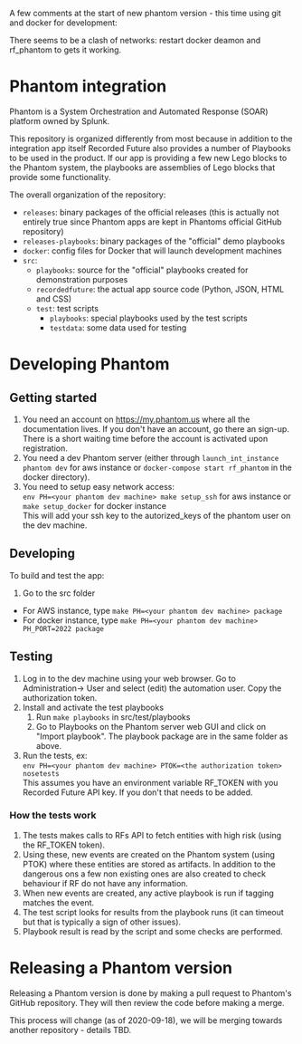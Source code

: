 A few comments at the start of new phantom version - this time using git and docker for development:

There seems to be a clash of networks: restart docker deamon and rf_phantom to gets it working. 



# Phantom integration

Phantom is a System Orchestration and Automated Response (SOAR) platform 
owned by Splunk.

This repository is organized differently from most because in addition to
the integration app itself Recorded Future also provides a number of 
Playbooks to be used in the product. If our app is providing a few new
Lego blocks to the Phantom system, the playbooks are assemblies of Lego
blocks that provide some functionality.

The overall organization of the repository:
 - `releases`: binary packages of the official releases (this is actually 
   not entirely true since Phantom apps are kept in Phantoms official 
   GitHub repository)
 - `releases-playbooks`: binary packages of the "official" demo playbooks
- `docker`: config files for Docker that will launch development machines
- `src`:
  - `playbooks`: source for the "official" playbooks created for 
    demonstration purposes
  - `recordedfuture`: the actual app source code (Python, JSON, HTML and CSS)
  - `test`: test scripts
    - `playbooks`: special playbooks used by the test scripts
    - `testdata`: some data used for testing
    
# Developing Phantom

## Getting started
1. You need an account on https://my.phantom.us where all the documentation 
   lives. If you don't have an account, go there an sign-up. There is a 
   short waiting time before the account is activated upon registration.
1. You need a dev Phantom server (either through 
   `launch_int_instance phantom dev` for aws instance or 
   `docker-compose start rf_phantom` in the docker directory).<br />
1. You need to setup easy network access:<br/>
   `env PH=<your phantom dev machine> make setup_ssh` for aws instance or 
   `make setup_docker` for docker instance<br />
    This will add your ssh key to the autorized_keys of the 
   phantom user on the dev machine.

## Developing

To build and test the app:
1. Go to the src folder
 - For AWS instance, type `make PH=<your phantom dev machine> package`
 - For docker instance, type `make PH=<your phantom dev machine> PH_PORT=2022 package`

## Testing

1. Log in to the dev machine using your web browser. Go to Administration->
   User and select (edit) the automation user. Copy the authorization token.
1. Install and activate the test playbooks 
   1. Run `make playbooks` in src/test/playbooks
   2. Go to Playbooks on the Phantom server web GUI and click on "Import playbook".
      The playbook package are in the same folder as above.
1. Run the tests, ex:<br/>
   `env PH=<your phantom dev machine> PTOK=<the authorization token> nosetests`<br/>
   This assumes you have an environment variable RF_TOKEN with you Recorded Future 
   API key. If you don't that needs to be added.
   
### How the tests work

1. The tests makes calls to RFs API to fetch entities with high risk (using the 
RF_TOKEN token). 
1. Using these, 
new events are created on the Phantom system (using PTOK) where these 
entities are
stored as artifacts. In addition to the dangerous ons a few non existing
ones are also created to check behaviour if RF do not have any information.
1. When new events are created, any active playbook is run if tagging matches
   the event.
1. The test script looks for results from the playbook runs (it can timeout but 
   that is typically a sign of other issues).
1. Playbook result is read by the script and some checks are performed.

# Releasing a Phantom version

Releasing a Phantom version is done by making a pull request to Phantom's 
GitHub repository. They will then review the code before making a merge.

This process will change (as of 2020-09-18), we will be merging towards another
repository - details TBD.
